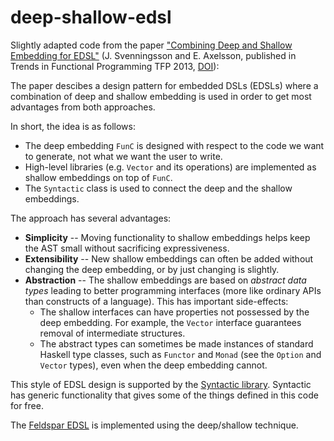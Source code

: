 deep-shallow-edsl
=================

Slightly adapted code from the paper ["Combining Deep and Shallow Embedding for EDSL"](http://www.cse.chalmers.se/~emax/documents/svenningsson2013combining.pdf) (J. Svenningsson and E. Axelsson, published in Trends in Functional Programming TFP 2013, [DOI](http://dx.doi.org/10.1007/978-3-642-40447-4_2)):

The paper descibes a design pattern for embedded DSLs (EDSLs) where a combination of deep and shallow embedding is used in order to get most advantages from both approaches.

In short, the idea is as follows:

  * The deep embedding `FunC` is designed with respect to the code we want to generate, not what we want the user to write.
  * High-level libraries (e.g. `Vector` and its operations) are implemented as shallow embeddings on top of `FunC`.
  * The `Syntactic` class is used to connect the deep and the shallow embeddings.

The approach has several advantages:

  * **Simplicity**    -- Moving functionality to shallow embeddings helps keep the AST small without sacrificing expressiveness.
  * **Extensibility** -- New shallow embeddings can often be added without changing the deep embedding, or by just changing is slightly.
  * **Abstraction**   -- The shallow embeddings are based on *abstract data types* leading to better programming interfaces (more like ordinary APIs than constructs of a language). This has important side-effects:
      - The shallow interfaces can have properties not possessed by the deep embedding. For example, the `Vector` interface guarantees removal of intermediate structures.
      - The abstract types can sometimes be made instances of standard Haskell type classes, such as `Functor` and `Monad` (see the `Option` and `Vector` types), even when the deep embedding cannot.

This style of EDSL design is supported by the [Syntactic library](http://hackage.haskell.org/package/syntactic). Syntactic has generic functionality that gives some of the things defined in this code for free.

The [Feldspar EDSL](http://hackage.haskell.org/package/feldspar-language) is implemented using the deep/shallow technique.

